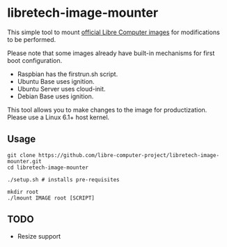 # libretech-image-mounter

This simple tool to mount [official Libre Computer images](https://distro.libre.computer/ci/) for modifications to be performed.

Please note that some images already have built-in mechanisms for first boot configuration.

* Raspbian has the firstrun.sh script.
* Ubuntu Base uses ignition.
* Ubuntu Server uses cloud-init.
* Debian Base uses ignition.

This tool allows you to make changes to the image for productization. Please use a Linux 6.1+ host kernel.

## Usage

```
git clone https://github.com/libre-computer-project/libretech-image-mounter.git
cd libretech-image-mounter

./setup.sh # installs pre-requisites

mkdir root
./lmount IMAGE root [SCRIPT]
```

## TODO

* Resize support
